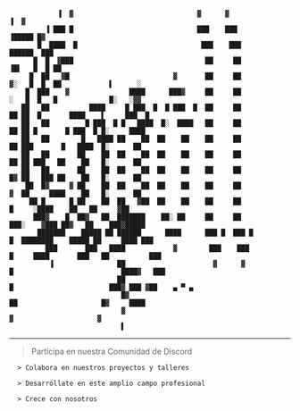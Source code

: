 
      
      
                ▐  ▓                               ▓      ▓                        ▐  ▓
             ▐ ███ █                               ███    ███                 ▐█████ █▓                          
           █  ████  █                               ███    ███              ██████  ███                          
          █  █  ▓███                                 ██     ██            ▐█▌   █  █ ██                          
         █  ██   ▓█                          ▓       ██     ██            ▓░   █  █  ██            ▌      ░       
        █  ███    ▓               ████      ███▓     ██     ██            ░   █  █   █             █░   ░▓▓     
       ██   ██          ████     █ ███  █  █ ███  █  ██     ██               ██ ██  █       ████    ▌     ███  █ 
       ██   ██         █ ███  █ █   ████  █░  ████   ██     ██               ██ ██ █       █ ███  █ █░     ████  
       ██   ██        █   ████ ██    ██  ██    ██    ██     ██               ██ ███       █   ████  █░      ██   
       ██   ██       ██    ██  ██    ██  ██    ██    ██     ██               ██ ██ ███   ██    ██   █░      ██   
       ██   ██       ██    ██  ██    ██  ██    ██    ██     ██               █▓ ██   ███ ██    ██   █░      ██   
        ██  █▓     ▓ ██    ██  ██    ██  ██    ██    ██     ██               ▓  ██     ████    ██   █░      ██   
         ██ █      █ ██    ██  ██   ▓██  ██    ██    ██     ██                  █     ░████    ██   ██     ▓██   
          ███▓    █  ██▓   ██  ███████    ██░ ██     ██     ██              ███░    ▓███ ██▓   ██    ███▓█████   
           ███████    █████ ██ ██████      ████      ███ █  ███ █          █  ████████    █████ ██     ████ ███  
             ███       ███   ████            ▓        ███    ███          █     ████       ███   ██          ███ 
              ▐                ██                      ▓      ▓           █                           ████▓   ███
                               ██                                          █                        ███▓ ███ ▓██    ▄ ▀ ▄ 
                                █▓                                          ██                     █▓     ████   
                                ▓                                            ▓                     ▓              
                                ▌




-----------------------------------------------------------------------------------------------------------------

> Participa en nuestra Comunidad de Discord

      > Colabora en nuestros proyectos y talleres

      > Desarróllate en este amplio campo profesional

      > Crece con nosotros
